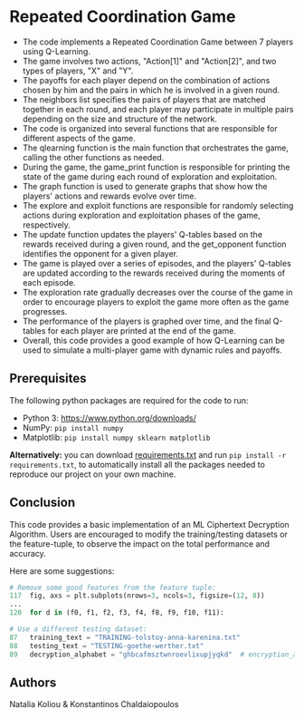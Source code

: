 # Repeated Coordination Game

* The code implements a Repeated Coordination Game between 7 players using Q-Learning.
* The game involves two actions, "Action[1]" and "Action[2]", and two types of players, "X" and "Y".
* The payoffs for each player depend on the combination of actions chosen by him and the pairs in which he is involved in a given round.
* The neighbors list specifies the pairs of players that are matched together in each round, and each player may participate in multiple pairs depending on the size and structure of the network.
* The code is organized into several functions that are responsible for different aspects of the game.
* The qlearning function is the main function that orchestrates the game, calling the other functions as needed.
* During the game, the game_print function is responsible for printing the state of the game during each round of exploration and exploitation.
* The graph function is used to generate graphs that show how the players' actions and rewards evolve over time.
* The explore and exploit functions are responsible for randomly selecting actions during exploration and exploitation phases of the game, respectively.
* The update function updates the players' Q-tables based on the rewards received during a given round, and the get_opponent function identifies the opponent for a given player.
* The game is played over a series of episodes, and the players' Q-tables are updated according to the rewards received during the moments of each episode.
* The exploration rate gradually decreases over the course of the game in order to encourage players to exploit the game more often as the game progresses.
* The performance of the players is graphed over time, and the final Q-tables for each player are printed at the end of the game.
* Overall, this code provides a good example of how Q-Learning can be used to simulate a multi-player game with dynamic rules and payoffs.


## Prerequisites
The following python packages are required for the code to run:
* Python 3: https://www.python.org/downloads/
* NumPy: ```pip install numpy```
* Matplotlib: ```pip install numpy sklearn matplotlib```

**Alternatively:** you can download [requirements.txt](https://github.com/nataliakoliou/Repeated-Coordination-Game/blob/main/requirements.txt) and run ```pip install -r requirements.txt```, to automatically install all the packages needed to reproduce our project on your own machine.

## Conclusion
This code provides a basic implementation of an ML Ciphertext Decryption Algorithm. Users are encouraged to modify the training/testing datasets or the feature-tuple, to observe the impact on the total performance and accuracy.

Here are some suggestions:
```python
# Remove some good features from the feature tuple:
117  fig, axs = plt.subplots(nrows=3, ncols=3, figsize=(12, 8))
...
120  for d in (f0, f1, f2, f3, f4, f8, f9, f10, f11):
```

```python
# Use a different testing dataset:
87   training_text = "TRAINING-tolstoy-anna-karenina.txt"
88   testing_text = "TESTING-goethe-werther.txt"
89   decryption_alphabet = "ghbcafmsztwnroevlixupjyqkd"  # encryption_alphabet = "ecdzofabrvyqglnuxmhjtpkswi"
```

## Authors
Natalia Koliou & Konstantinos Chaldaiopoulos
